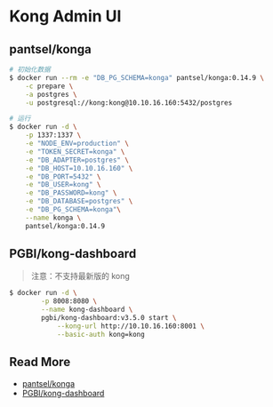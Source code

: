 # Kong Admin UI



## pantsel/konga

```bash
# 初始化数据
$ docker run --rm -e "DB_PG_SCHEMA=konga" pantsel/konga:0.14.9 \
    -c prepare \
    -a postgres \
    -u postgresql://kong:kong@10.10.16.160:5432/postgres

# 运行
$ docker run -d \
    -p 1337:1337 \
    -e "NODE_ENV=production" \
    -e "TOKEN_SECRET=konga" \
    -e "DB_ADAPTER=postgres" \
    -e "DB_HOST=10.10.16.160" \
    -e "DB_PORT=5432" \
    -e "DB_USER=kong" \
    -e "DB_PASSWORD=kong" \
    -e "DB_DATABASE=postgres" \
    -e "DB_PG_SCHEMA=konga"\
    --name konga \
    pantsel/konga:0.14.9
```



## PGBI/kong-dashboard

> 注意：不支持最新版的 kong

```bash
$ docker run -d \
		-p 8008:8080 \
		--name kong-dashboard \
		pgbi/kong-dashboard:v3.5.0 start \
			--kong-url http://10.10.16.160:8001 \
			--basic-auth kong=kong
```





## Read More

- [pantsel/konga](https://github.com/pantsel/konga)
- [PGBI/kong-dashboard](https://github.com/PGBI/kong-dashboard)